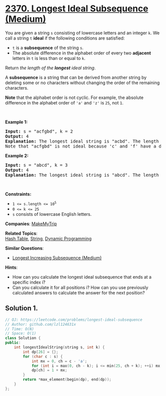 # [2370. Longest Ideal Subsequence (Medium)](https://leetcode.com/problems/longest-ideal-subsequence)

<p>You are given a string <code>s</code> consisting of lowercase letters and an integer <code>k</code>. We call a string <code>t</code> <strong>ideal</strong> if the following conditions are satisfied:</p>

<ul>
	<li><code>t</code> is a <strong>subsequence</strong> of the string <code>s</code>.</li>
	<li>The absolute difference in the alphabet order of every two <strong>adjacent</strong> letters in <code>t</code> is less than or equal to <code>k</code>.</li>
</ul>

<p>Return <em>the length of the <strong>longest</strong> ideal string</em>.</p>

<p>A <strong>subsequence</strong> is a string that can be derived from another string by deleting some or no characters without changing the order of the remaining characters.</p>

<p><strong>Note</strong> that the alphabet order is not cyclic. For example, the absolute difference in the alphabet order of <code>&#39;a&#39;</code> and <code>&#39;z&#39;</code> is <code>25</code>, not <code>1</code>.</p>

<p>&nbsp;</p>
<p><strong class="example">Example 1:</strong></p>

<pre>
<strong>Input:</strong> s = &quot;acfgbd&quot;, k = 2
<strong>Output:</strong> 4
<strong>Explanation:</strong> The longest ideal string is &quot;acbd&quot;. The length of this string is 4, so 4 is returned.
Note that &quot;acfgbd&quot; is not ideal because &#39;c&#39; and &#39;f&#39; have a difference of 3 in alphabet order.</pre>

<p><strong class="example">Example 2:</strong></p>

<pre>
<strong>Input:</strong> s = &quot;abcd&quot;, k = 3
<strong>Output:</strong> 4
<strong>Explanation:</strong> The longest ideal string is &quot;abcd&quot;. The length of this string is 4, so 4 is returned.
</pre>

<p>&nbsp;</p>
<p><strong>Constraints:</strong></p>

<ul>
	<li><code>1 &lt;= s.length &lt;= 10<sup>5</sup></code></li>
	<li><code>0 &lt;= k &lt;= 25</code></li>
	<li><code>s</code> consists of lowercase English letters.</li>
</ul>


**Companies**:
[MakeMyTrip](https://leetcode.com/company/makemytrip)

**Related Topics**:  
[Hash Table](https://leetcode.com/tag/hash-table), [String](https://leetcode.com/tag/string), [Dynamic Programming](https://leetcode.com/tag/dynamic-programming)

**Similar Questions**:
* [Longest Increasing Subsequence (Medium)](https://leetcode.com/problems/longest-increasing-subsequence)

**Hints**:
* How can you calculate the longest ideal subsequence that ends at a specific index i?
* Can you calculate it for all positions i? How can you use previously calculated answers to calculate the answer for the next position?

## Solution 1.

```cpp
// OJ: https://leetcode.com/problems/longest-ideal-subsequence
// Author: github.com/lzl124631x
// Time: O(N)
// Space: O(1)
class Solution {
public:
    int longestIdealString(string s, int k) {
        int dp[26] = {};
        for (char c : s) {
            int mx = 0, ch = c - 'a';
            for (int i = max(0, ch - k); i <= min(25, ch + k); ++i) mx = max(mx, dp[i]);
            dp[ch] = 1 + mx;
        }
        return *max_element(begin(dp), end(dp));
    }
};
```